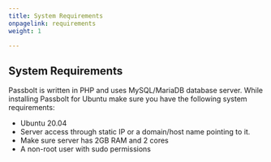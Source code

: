 ```yaml
---
title: System Requirements
onpagelink: requirements
weight: 1

---
```


System Requirements
-------------------

Passbolt is written in PHP and uses MySQL/MariaDB database server. While installing Passbolt for Ubuntu make sure you have the following system requirements:

- Ubuntu 20.04
- Server access through static IP or a domain/host name pointing to it.
- Make sure server has 2GB RAM and 2 cores
- A non-root user with sudo permissions
 